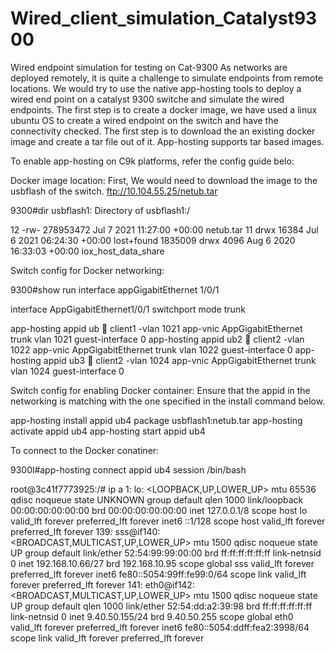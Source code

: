 # Wired_client_simulation_Catalyst9300
Wired endpoint simulation for testing on Cat-9300
As networks are deployed remotely, it is quite a challenge to simulate endpoints from  remote locations.
We would try to use the native app-hosting tools to deploy a wired end point on a catalyst 9300 switche and simulate the wired endpoints.
The first step is to create a docker image, we have used a linux ubuntu OS to create a wired endpoint on the switch and have the connectivity checked.
The first step is to download the an existing docker image and create a tar file out of it. App-hosting supports tar based images.
 
 
 
To enable app-hosting on C9k  platforms, refer the config guide belo:


Docker image location:
First, We would need to download the image to the usbflash of the switch.
ftp://10.104.55.25/netub.tar 

9300#dir usbflash1:
Directory of usbflash1:/

12      -rw-        278953472   Jul 7 2021 11:27:00 +00:00  netub.tar
11      drwx            16384   Jul 6 2021 06:24:30 +00:00  lost+found
1835009  drwx             4096   Aug 6 2020 16:33:03 +00:00  iox_host_data_share


Switch config for Docker networking:

9300#show run interface  appGigabitEthernet 1/0/1

interface AppGigabitEthernet1/0/1
switchport mode trunk

app-hosting appid ub       client1 -vlan 1021
app-vnic AppGigabitEthernet trunk
  vlan 1021 guest-interface 0
app-hosting appid ub2      client2 -vlan 1022
app-vnic AppGigabitEthernet trunk
  vlan 1022 guest-interface 0
app-hosting appid ub3     client2 -vlan 1024
app-vnic AppGigabitEthernet trunk
  vlan 1024 guest-interface 0

Switch config for enabling Docker container:
Ensure that the appid in the networking is matching with the one specified in the install  command below.

app-hosting install appid ub4 package usbflash1:netub.tar
app-hosting activate appid ub4
app-hosting start appid ub4

To connect to the Docker conatiner:

9300l#app-hosting connect appid ub4 session /bin/bash

root@3c41f7773925:/# ip a
1: lo: <LOOPBACK,UP,LOWER_UP> mtu 65536 qdisc noqueue state UNKNOWN group default qlen 1000
    link/loopback 00:00:00:00:00:00 brd 00:00:00:00:00:00
    inet 127.0.0.1/8 scope host lo
       valid_lft forever preferred_lft forever
    inet6 ::1/128 scope host
       valid_lft forever preferred_lft forever
139: sss@if140: <BROADCAST,MULTICAST,UP,LOWER_UP> mtu 1500 qdisc noqueue state UP group default
    link/ether 52:54:99:99:00:00 brd ff:ff:ff:ff:ff:ff link-netnsid 0
    inet 192.168.10.66/27 brd 192.168.10.95 scope global sss
       valid_lft forever preferred_lft forever
    inet6 fe80::5054:99ff:fe99:0/64 scope link
       valid_lft forever preferred_lft forever
141: eth0@if142: <BROADCAST,MULTICAST,UP,LOWER_UP> mtu 1500 qdisc noqueue state UP group default qlen 1000
    link/ether 52:54:dd:a2:39:98 brd ff:ff:ff:ff:ff:ff link-netnsid 0
    inet 9.40.50.155/24 brd 9.40.50.255 scope global eth0
       valid_lft forever preferred_lft forever
    inet6 fe80::5054:ddff:fea2:3998/64 scope link
       valid_lft forever preferred_lft forever

